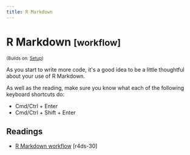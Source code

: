 ```yaml
---
title: R Markdown
---
```


<!-- Generated automatically from workflow-rmarkdown.yml. Do not edit by hand -->

# R Markdown <small class='workflow'>[workflow]</small>
<small>(Builds on: [Setup](setup.md))</small>

As you start to write more code, it's a good idea to be a little thoughtful
about your use of R Markdown.

As well as the reading, make sure you know what each of the following
keyboard shortcuts do:

* Cmd/Ctrl + Enter
* Cmd/Ctrl + Shift + Enter

## Readings

  * [R Markdown workflow](http://r4ds.had.co.nz/r-markdown-workflow.html) [r4ds-30]


